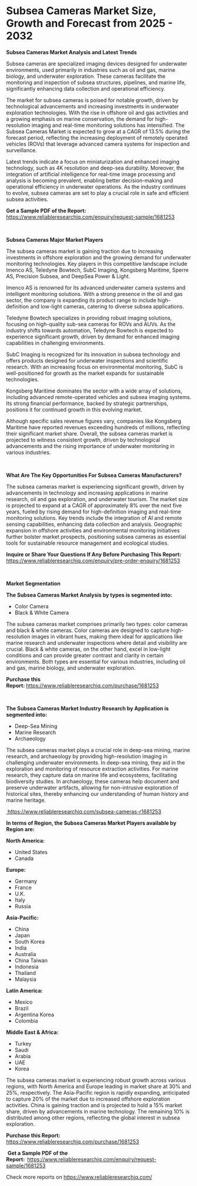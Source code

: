 <p><h1>Subsea Cameras Market Size, Growth and Forecast from 2025 - 2032</h1></p><p><strong>Subsea Cameras Market Analysis and Latest Trends</strong></p>
<p><p>Subsea cameras are specialized imaging devices designed for underwater environments, used primarily in industries such as oil and gas, marine biology, and underwater exploration. These cameras facilitate the monitoring and inspection of subsea structures, pipelines, and marine life, significantly enhancing data collection and operational efficiency.</p><p>The market for subsea cameras is poised for notable growth, driven by technological advancements and increasing investments in underwater exploration technologies. With the rise in offshore oil and gas activities and a growing emphasis on marine conservation, the demand for high-resolution imaging and real-time monitoring solutions has intensified. The Subsea Cameras Market is expected to grow at a CAGR of 13.5% during the forecast period, reflecting the increasing deployment of remotely operated vehicles (ROVs) that leverage advanced camera systems for inspection and surveillance.</p><p>Latest trends indicate a focus on miniaturization and enhanced imaging technology, such as 4K resolution and deep-sea durability. Moreover, the integration of artificial intelligence for real-time image processing and analysis is becoming prevalent, enabling better decision-making and operational efficiency in underwater operations. As the industry continues to evolve, subsea cameras are set to play a crucial role in safe and efficient subsea activities.</p></p>
<p><strong>Get a Sample PDF of the Report:&nbsp;</strong> <a href="https://www.reliableresearchiq.com/enquiry/request-sample/1681253?utm_campaign=2275&utm_medium=2&utm_source=Github&utm_content=ia&utm_term=19022025&utm_id=subsea-cameras">https://www.reliableresearchiq.com/enquiry/request-sample/1681253</a></p>
<p>&nbsp;</p>
<p><strong>Subsea Cameras Major Market Players</strong></p>
<p><p>The subsea cameras market is gaining traction due to increasing investments in offshore exploration and the growing demand for underwater monitoring technologies. Key players in this competitive landscape include Imenco AS, Teledyne Bowtech, SubC Imaging, Kongsberg Maritime, Sperre AS, Precision Subsea, and DeepSea Power & Light.</p><p>Imenco AS is renowned for its advanced underwater camera systems and intelligent monitoring solutions. With a strong presence in the oil and gas sector, the company is expanding its product range to include high-definition and low-light cameras, catering to diverse subsea applications. </p><p>Teledyne Bowtech specializes in providing robust imaging solutions, focusing on high-quality sub-sea cameras for ROVs and AUVs. As the industry shifts towards automation, Teledyne Bowtech is expected to experience significant growth, driven by demand for enhanced imaging capabilities in challenging environments. </p><p>SubC Imaging is recognized for its innovation in subsea technology and offers products designed for underwater inspections and scientific research. With an increasing focus on environmental monitoring, SubC is well-positioned for growth as the market expands for sustainable technologies.</p><p>Kongsberg Maritime dominates the sector with a wide array of solutions, including advanced remote-operated vehicles and subsea imaging systems. Its strong financial performance, backed by strategic partnerships, positions it for continued growth in this evolving market.</p><p>Although specific sales revenue figures vary, companies like Kongsberg Maritime have reported revenues exceeding hundreds of millions, reflecting their significant market share. Overall, the subsea cameras market is projected to witness consistent growth, driven by technological advancements and the rising importance of underwater monitoring in various industries.</p></p>
<p>&nbsp;</p>
<p><strong>What Are The Key Opportunities For Subsea Cameras Manufacturers?</strong></p>
<p><p>The subsea cameras market is experiencing significant growth, driven by advancements in technology and increasing applications in marine research, oil and gas exploration, and underwater tourism. The market size is projected to expand at a CAGR of approximately 8% over the next five years, fueled by rising demand for high-definition imaging and real-time monitoring solutions. Key trends include the integration of AI and remote sensing capabilities, enhancing data collection and analysis. Geographic expansion in offshore activities and environmental monitoring initiatives further bolster market prospects, positioning subsea cameras as essential tools for sustainable resource management and ecological studies.</p></p>
<p><strong>Inquire or Share Your Questions If Any Before Purchasing This Report:</strong> <a href="https://www.reliableresearchiq.com/enquiry/pre-order-enquiry/1681253?utm_campaign=2275&utm_medium=2&utm_source=Github&utm_content=ia&utm_term=19022025&utm_id=subsea-cameras">https://www.reliableresearchiq.com/enquiry/pre-order-enquiry/1681253</a></p>
<p>&nbsp;</p>
<p><strong>Market Segmentation</strong></p>
<p><strong>The Subsea Cameras Market Analysis by types is segmented into:</strong></p>
<p><ul><li>Color Camera</li><li>Black & White Camera</li></ul></p>
<p><p>The subsea cameras market comprises primarily two types: color cameras and black & white cameras. Color cameras are designed to capture high-resolution images in vibrant hues, making them ideal for applications like marine research and underwater inspections where detail and visibility are crucial. Black & white cameras, on the other hand, excel in low-light conditions and can provide greater contrast and clarity in certain environments. Both types are essential for various industries, including oil and gas, marine biology, and underwater exploration.</p></p>
<p><strong>Purchase this Report:&nbsp;</strong><a href="https://www.reliableresearchiq.com/purchase/1681253?utm_campaign=2275&utm_medium=2&utm_source=Github&utm_content=ia&utm_term=19022025&utm_id=subsea-cameras">https://www.reliableresearchiq.com/purchase/1681253</a></p>
<p>&nbsp;</p>
<p><strong>The Subsea Cameras Market Industry Research by Application is segmented into:</strong></p>
<p><ul><li>Deep-Sea Mining</li><li>Marine Research</li><li>Archaeology</li></ul></p>
<p><p>The subsea cameras market plays a crucial role in deep-sea mining, marine research, and archaeology by providing high-resolution imaging in challenging underwater environments. In deep-sea mining, they aid in the exploration and monitoring of resource extraction activities. For marine research, they capture data on marine life and ecosystems, facilitating biodiversity studies. In archaeology, these cameras help document and preserve underwater artifacts, allowing for non-intrusive exploration of historical sites, thereby enhancing our understanding of human history and marine heritage.</p></p>
<p><a href="https://www.reliableresearchiq.com/subsea-cameras-r1681253?utm_campaign=2275&utm_medium=2&utm_source=Github&utm_content=ia&utm_term=19022025&utm_id=subsea-cameras">&nbsp;https://www.reliableresearchiq.com/subsea-cameras-r1681253</a></p>
<p><strong>In terms of Region, the Subsea Cameras Market Players available by Region are:</strong></p>
<p>
    <p> <strong> North America: </strong>
        <ul>
            <li>United States</li>
            <li>Canada</li>
        </ul>
        </p> 
    <p> <strong> Europe: </strong>
        <ul>
            <li>Germany</li>
            <li>France</li>
            <li>U.K.</li>
            <li>Italy</li>
            <li>Russia</li>
        </ul>
        </p> 
    <p> <strong> Asia-Pacific: </strong>
        <ul>
            <li>China</li>
            <li>Japan</li>
            <li>South Korea</li>
            <li>India</li>
            <li>Australia</li>
            <li>China Taiwan</li>
            <li>Indonesia</li>
            <li>Thailand</li>
            <li>Malaysia</li>
        </ul>
        </p> 
    <p> <strong> Latin America: </strong>
        <ul>
            <li>Mexico</li>
            <li>Brazil</li>
            <li>Argentina Korea</li>
            <li>Colombia</li>
        </ul>
        </p> 
    <p> <strong> Middle East & Africa: </strong>
        <ul>
            <li>Turkey</li>
            <li>Saudi</li>
            <li>Arabia</li>
            <li>UAE</li>
            <li>Korea</li>
        </ul>
    </p>
    </p>
<p><p>The subsea cameras market is experiencing robust growth across various regions, with North America and Europe leading in market share at 30% and 25%, respectively. The Asia-Pacific region is rapidly expanding, anticipated to capture 20% of the market due to increased offshore exploration activities. China is gaining traction and is projected to hold a 15% market share, driven by advancements in marine technology. The remaining 10% is distributed among other regions, reflecting the global interest in subsea exploration.</p></p>
<p><strong>Purchase this Report: </strong><a href="https://www.reliableresearchiq.com/purchase/1681253?utm_campaign=2275&utm_medium=2&utm_source=Github&utm_content=ia&utm_term=19022025&utm_id=subsea-cameras">https://www.reliableresearchiq.com/purchase/1681253</a></p>
<p>&nbsp;<strong>Get a Sample PDF of the Report:&nbsp;&nbsp;</strong><a href="https://www.reliableresearchiq.com/enquiry/request-sample/1681253?utm_campaign=2275&utm_medium=2&utm_source=Github&utm_content=ia&utm_term=19022025&utm_id=subsea-cameras">https://www.reliableresearchiq.com/enquiry/request-sample/1681253</a></p>
<p><strong></strong></p>
<p>Check more reports on <a href="https://www.reliableresearchiq.com/?utm_campaign=2275&utm_medium=2&utm_source=Github&utm_content=ia&utm_term=19022025&utm_id=subsea-cameras">https://www.reliableresearchiq.com/</a></p>